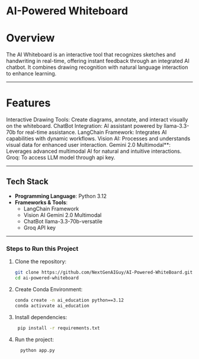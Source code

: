 # AI-Powered Whiteboard

# Overview
The AI Whiteboard is an interactive tool that recognizes sketches and handwriting in real-time, offering instant feedback through an integrated AI chatbot. It combines drawing recognition with natural language interaction to enhance learning.

---

# Features
Interactive Drawing Tools: Create diagrams, annotate, and interact visually on the whiteboard.
ChatBot Integration: AI assistant powered by llama-3.3-70b for real-time assistance.
LangChain Framework: Integrates AI capabilities with dynamic workflows.
Vision AI: Processes and understands visual data for enhanced user interaction.
Gemini 2.0 Multimodal**: Leverages advanced multimodal AI for natural and intuitive interactions.
Groq: To access LLM model through api key.

---

## **Tech Stack**
- **Programming Language**: Python 3.12
- **Frameworks & Tools**:
  - LangChain Framework
  - Vision AI Gemini 2.0 Multimodal
  - ChatBot llama-3.3-70b-versatile
  - Groq API key

---


### **Steps to Run this Project**
1. Clone the repository:
   ```bash
   git clone https://github.com/NextGenAIGuy/AI-Powered-WhiteBoard.git
   cd ai-powered-whiteboard
   ```
2. Create Conda Environment:
   ```bash
   conda create -n ai_education python==3.12
   conda activvate ai_education
   ```
3. Install dependencies:
   ```bash
    pip install -r requirements.txt
    ```
4. Run the project:
   ```bash
     python app.py
     ```

